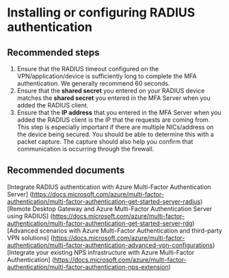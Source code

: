 <properties
	pageTitle="MFA Server (On-Premises)/Installing or configuring RADIUS authentication"
	description="MFA Server (On-Premises)/Installing or configuring RADIUS authentication"
	service="microsoft.multifactorauthentication"
	resource="Microsoft_AAD_IAM"
	authors="yossib"
	displayOrder=""
	selfHelpType="generic"
	supportTopicIds="32336331"
	resourceTags=""
	productPesIds="14947"
	cloudEnvironments="public"
/>

# Installing or configuring RADIUS authentication

## **Recommended steps**

1. Ensure that the RADIUS timeout configured on the VPN/application/device is sufficiently long to complete the MFA authentication. We generally recommend 60 seconds.
2. Ensure that the **shared secret** you entered on your RADIUS device matches the **shared secret** you entered in the MFA Server when you added the RADIUS client. 
3. Ensure that the **IP address** that you entered in the MFA Server when you added the RADIUS client is the IP that the requests are coming from. This step is especially important if there are multiple NICs/address on the device being secured. You should be able to determine this with a packet capture. The capture should also help you confirm that communication is occurring through the firewall. 

## **Recommended documents**

[Integrate RADIUS authentication with Azure Multi-Factor Authentication Server] (https://docs.microsoft.com/azure/multi-factor-authentication/multi-factor-authentication-get-started-server-radius)  
[Remote Desktop Gateway and Azure Multi-Factor Authentication Server using RADIUS] (https://docs.microsoft.com/azure/multi-factor-authentication/multi-factor-authentication-get-started-server-rdg)  
[Advanced scenarios with Azure Multi-Factor Authentication and third-party VPN solutions] (https://docs.microsoft.com/azure/multi-factor-authentication/multi-factor-authentication-advanced-vpn-configurations)  
[Integrate your existing NPS infrastructure with Azure Multi-Factor Authentication] (https://docs.microsoft.com/azure/multi-factor-authentication/multi-factor-authentication-nps-extension)  
